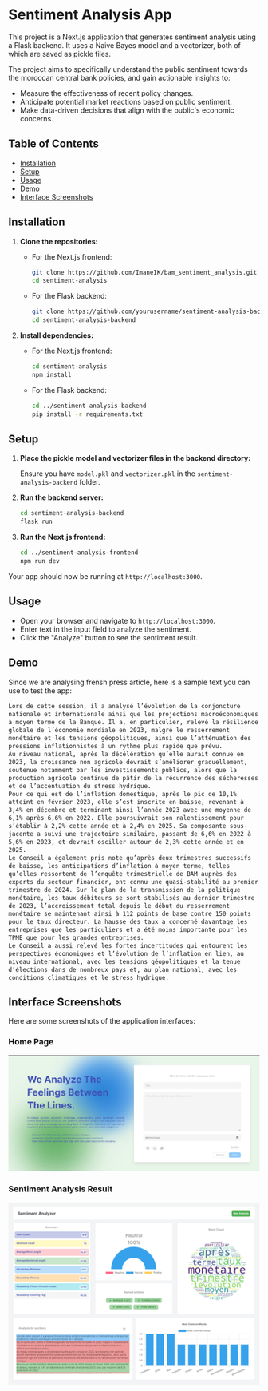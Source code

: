 # Sentiment Analysis App

This project is a Next.js application that generates sentiment analysis using a Flask backend. It uses a Naive Bayes model and a vectorizer, both of which are saved as pickle files.

The project aims to specifically understand the public sentiment towards the moroccan central bank policies, and gain actionable insights to:

-  Measure the effectiveness of recent policy changes.
-  Anticipate potential market reactions based on public sentiment.
-  Make data-driven decisions that align with the public's economic concerns.

## Table of Contents

- [Installation](#installation)
- [Setup](#setup)
- [Usage](#usage)
- [Demo](#demo)
- [Interface Screenshots](#interface-screenshots)


## Installation

1. **Clone the repositories:**

    - For the Next.js frontend:

      ```bash
      git clone https://github.com/ImaneIK/bam_sentiment_analysis.git
      cd sentiment-analysis
      ```

    - For the Flask backend:

      ```bash
      git clone https://github.com/yourusername/sentiment-analysis-backend.git
      cd sentiment-analysis-backend
      ```

2. **Install dependencies:**

    - For the Next.js frontend:

      ```bash
      cd sentiment-analysis
      npm install
      ```

    - For the Flask backend:

      ```bash
      cd ../sentiment-analysis-backend
      pip install -r requirements.txt
      ```

## Setup

1. **Place the pickle model and vectorizer files in the backend directory:**

    Ensure you have `model.pkl` and `vectorizer.pkl` in the `sentiment-analysis-backend` folder.

2. **Run the backend server:**

    ```bash
    cd sentiment-analysis-backend
    flask run
    ```

3. **Run the Next.js frontend:**

    ```bash
    cd ../sentiment-analysis-frontend
    npm run dev
    ```

Your app should now be running at `http://localhost:3000`.

## Usage

- Open your browser and navigate to `http://localhost:3000`.
- Enter text in the input field to analyze the sentiment.
- Click the "Analyze" button to see the sentiment result.

## Demo

Since we are analysing frensh press article, here is a sample text you can use to test the app:

```plaintext
Lors de cette session, il a analysé l’évolution de la conjoncture nationale et internationale ainsi que les projections macroéconomiques à moyen terme de la Banque. Il a, en particulier, relevé la résilience globale de l’économie mondiale en 2023, malgré le resserrement monétaire et les tensions géopolitiques, ainsi que l’atténuation des pressions inflationnistes à un rythme plus rapide que prévu.
Au niveau national, après la décélération qu’elle aurait connue en 2023, la croissance non agricole devrait s’améliorer graduellement, soutenue notamment par les investissements publics, alors que la production agricole continue de pâtir de la récurrence des sécheresses et de l’accentuation du stress hydrique.
Pour ce qui est de l’inflation domestique, après le pic de 10,1% atteint en février 2023, elle s’est inscrite en baisse, revenant à 3,4% en décembre et terminant ainsi l’année 2023 avec une moyenne de 6,1% après 6,6% en 2022. Elle poursuivrait son ralentissement pour s’établir à 2,2% cette année et à 2,4% en 2025. Sa composante sous-jacente a suivi une trajectoire similaire, passant de 6,6% en 2022 à 5,6% en 2023, et devrait osciller autour de 2,3% cette année et en 2025.
Le Conseil a également pris note qu’après deux trimestres successifs de baisse, les anticipations d’inflation à moyen terme, telles qu’elles ressortent de l’enquête trimestrielle de BAM auprès des experts du secteur financier, ont connu une quasi-stabilité au premier trimestre de 2024. Sur le plan de la transmission de la politique monétaire, les taux débiteurs se sont stabilisés au dernier trimestre de 2023, l’accroissement total depuis le début du resserrement monétaire se maintenant ainsi à 112 points de base contre 150 points pour le taux directeur. La hausse des taux a concerné davantage les entreprises que les particuliers et a été moins importante pour les TPME que pour les grandes entreprises.
Le Conseil a aussi relevé les fortes incertitudes qui entourent les perspectives économiques et l’évolution de l’inflation en lien, au niveau international, avec les tensions géopolitiques et la tenue d’élections dans de nombreux pays et, au plan national, avec les conditions climatiques et le stress hydrique.
```

## Interface Screenshots

Here are some screenshots of the application interfaces:

### Home Page

![Home Page](https://github.com/ImaneIK/bam_sentiment_analysis/blob/main/form.png)

### Sentiment Analysis Result

![Sentiment Analysis Result](https://github.com/ImaneIK/bam_sentiment_analysis/blob/main/dashboard.png)
